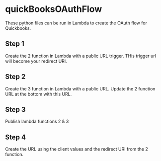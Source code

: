 # quickBooksOAuthFlow
 These python files can be run in Lambda to create the OAuth flow for Quickbooks.

## Step 1
Create the 2 function in Lambda with a public URL trigger. THis trigger url will become your redirect URI. 

## Step 2
Create the 3 function in Lambda with a public URL. Update the 2 function URL at the bottom with this URL. 

## Step 3
Publish lambda functions 2 & 3

## Step 4
Create the URL using the client values and the redirect URI from the 2 function.

